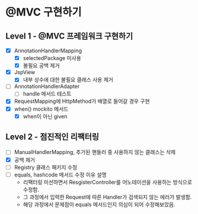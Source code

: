 # @MVC 구현하기

## Level 1 - @MVC 프레임워크 구현하기
- [x] AnnotationHandlerMapping 
  - [x] selectedPackage 미사용
  - [x] 불필요 공백 제거 
- [x] JspView
  - [x] 내부 상수에 대한 불필요 클래스 사용 제거 
- [ ] AnnotationHandlerAdapter
  - [ ] handle 메서드 테스트
- [x] RequestMapping에 HttpMethod가 배열로 들어갈 경우 구현
- [x] when() mockito 메서드 
  - [x] when이 아닌 given

## Level 2 - 점진적인 리팩터링
- [ ] ManualHandlerMapping, 추가된 핸들러 중 사용하지 않는 클래스는 삭제
- [x] 공백 제거 
- [ ] Registry 클래스 패키지 수정
- [ ] equals, hashcode 메서드 수정 이유 설명
  - 리팩터링 미션하면서 ResgisterController를 어노테이션을 사용하는 방식으로 수정함.
  - 그 과정에서 입력한 Request에 따른 Handler가 검색되지 않는 에러가 발생함.
  - 해당 과정에서 문제점이 equals 메서드인지 의심이 되어 수정해보았음.

